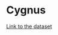 # Cygnus
<a href = "https://www.kaggle.com/anlgrbz/student-demographics-online-education-dataoulad">Link to the dataset</a>
